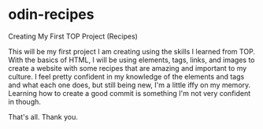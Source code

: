 # odin-recipes
Creating My First TOP Project (Recipes)

This will be my first project I am creating using the skills I learned from TOP. With the basics of HTML, I will be using elements, tags, links, and images to create a website with some recipes that are amazing and important to my culture. I feel pretty confident in my knowledge of the elements and tags and what each one does, but still being new, I'm a little iffy on my memory. Learning how to create a good commit is something I'm not very confident in though. 

That's all. Thank you.